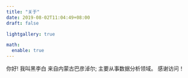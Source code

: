 ```yaml
---
title: "关于"
date: 2019-08-02T11:04:49+08:00
draft: false

lightgallery: true

math:
  enable: true
---
```

你好!
我叫黑李白
来自内蒙古巴彦淖尔;
主要从事数据分析领域。
感谢访问！